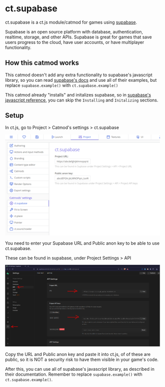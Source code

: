 # ct.supabase

ct.supabase is a ct.js module/catmod for games using [supabase](https://supabase.com).

Supabase is an open source platform with database, authentication, realtime, storage, and other APIs. Supabase is great for games that save users progress to the cloud, have user accounts, or have multiplayer functionality.

## How this catmod works

This catmod doesn't add any extra functionality to supabase's javascript library, so you can read [supabase's docs](https://supabase.com/docs) and use all of their examples, but replace `supabase.example()` with `ct.supabase.example()`

This catmod already "installs" and initalizes supabase, so in [supabase's javascript reference](https://supabase.com/docs/reference/javascript), you can skip the `Installing` and `Initalizing` sections.

## Setup

In ct.js, go to Project > Catmod's settings > ct.supabase

![screenshot0](./screenshot0.png)

You need to enter your Supabase URL and Public anon key to be able to use ct.supabase.

These can be found in supabase, under Project Settings > API

![screenshot1](./screenshot1.png)

Copy the URL and Public anon key and paste it into ct.js, of of these are public, so it is NOT a security risk to have them visible in your game's code.

After this, you can use all of supabase's javascript library, as described in their documentation. Remember to replace `supabase.example()` with `ct.supabase.example()`.
